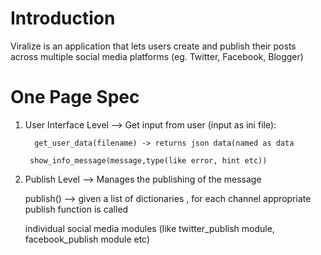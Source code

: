Introduction
===========

Viralize is an application that lets users create and publish their posts across multiple social media platforms (eg. Twitter, Facebook, Blogger) 


One Page Spec
=============

 1. User Interface Level --> Get input from user (input as ini file): 

 	 	  get_user_data(filename) -> returns json data(named as data

	     show_info_message(message,type(like error, hint etc)) 
     
 

 2.  Publish Level --> Manages the publishing of the message
       
		publish() --> given a list of dictionaries , for each channel  appropriate publish function is called

		individual social media modules (like twitter_publish module, facebook_publish module etc)